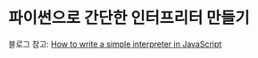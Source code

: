 # 파이썬으로 간단한 인터프리터 만들기

블로그 참고: [How to write a simple interpreter in JavaScript](https://www.codeproject.com/articles/345888/how-to-write-a-simple-interpreter-in-javascript)

